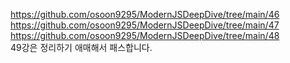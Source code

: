 https://github.com/osoon9295/ModernJSDeepDive/tree/main/46  
https://github.com/osoon9295/ModernJSDeepDive/tree/main/47  
https://github.com/osoon9295/ModernJSDeepDive/tree/main/48  
49강은 정리하기 애매해서 패스합니다.
